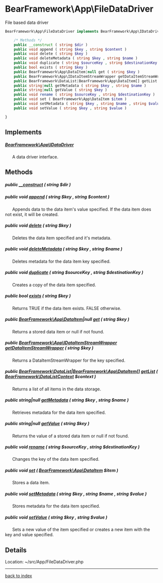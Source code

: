 # BearFramework\App\FileDataDriver

File based data driver

```php
BearFramework\App\FileDataDriver implements BearFramework\App\IDataDriver {

	/* Methods */
	public __construct ( string $dir )
	public void append ( string $key , string $content )
	public void delete ( string $key )
	public void deleteMetadata ( string $key , string $name )
	public void duplicate ( string $sourceKey , string $destinationKey )
	public bool exists ( string $key )
	public BearFramework\App\DataItem|null get ( string $key )
	public BearFramework\App\IDataItemStreamWrapper getDataItemStreamWrapper ( string $key )
	public BearFramework\DataList|BearFramework\App\DataItem[] getList ( BearFramework\DataListContext $context )
	public string|null getMetadata ( string $key , string $name )
	public string|null getValue ( string $key )
	public void rename ( string $sourceKey , string $destinationKey )
	public void set ( BearFramework\App\DataItem $item )
	public void setMetadata ( string $key , string $name , string $value )
	public void setValue ( string $key , string $value )

}
```

## Implements

##### [BearFramework\App\IDataDriver](bearframework.app.idatadriver.class.md)

&nbsp;&nbsp;&nbsp;&nbsp;&nbsp;&nbsp;A data driver interface.

## Methods

##### public [__construct](bearframework.app.filedatadriver.__construct.method.md) ( string $dir )

##### public void [append](bearframework.app.filedatadriver.append.method.md) ( string $key , string $content )

&nbsp;&nbsp;&nbsp;&nbsp;&nbsp;&nbsp;Appends data to the data item's value specified. If the data item does not exist, it will be created.

##### public void [delete](bearframework.app.filedatadriver.delete.method.md) ( string $key )

&nbsp;&nbsp;&nbsp;&nbsp;&nbsp;&nbsp;Deletes the data item specified and it's metadata.

##### public void [deleteMetadata](bearframework.app.filedatadriver.deletemetadata.method.md) ( string $key , string $name )

&nbsp;&nbsp;&nbsp;&nbsp;&nbsp;&nbsp;Deletes metadata for the data item key specified.

##### public void [duplicate](bearframework.app.filedatadriver.duplicate.method.md) ( string $sourceKey , string $destinationKey )

&nbsp;&nbsp;&nbsp;&nbsp;&nbsp;&nbsp;Creates a copy of the data item specified.

##### public bool [exists](bearframework.app.filedatadriver.exists.method.md) ( string $key )

&nbsp;&nbsp;&nbsp;&nbsp;&nbsp;&nbsp;Returns TRUE if the data item exists. FALSE otherwise.

##### public [BearFramework\App\DataItem](bearframework.app.dataitem.class.md)|null [get](bearframework.app.filedatadriver.get.method.md) ( string $key )

&nbsp;&nbsp;&nbsp;&nbsp;&nbsp;&nbsp;Returns a stored data item or null if not found.

##### public [BearFramework\App\IDataItemStreamWrapper](bearframework.app.idataitemstreamwrapper.class.md) [getDataItemStreamWrapper](bearframework.app.filedatadriver.getdataitemstreamwrapper.method.md) ( string $key )

&nbsp;&nbsp;&nbsp;&nbsp;&nbsp;&nbsp;Returns a DataItemStreamWrapper for the key specified.

##### public [BearFramework\DataList](bearframework.datalist.class.md)|[BearFramework\App\DataItem[]](bearframework.app.dataitem.class.md) [getList](bearframework.app.filedatadriver.getlist.method.md) ( [BearFramework\DataListContext](bearframework.datalistcontext.class.md) $context )

&nbsp;&nbsp;&nbsp;&nbsp;&nbsp;&nbsp;Returns a list of all items in the data storage.

##### public string|null [getMetadata](bearframework.app.filedatadriver.getmetadata.method.md) ( string $key , string $name )

&nbsp;&nbsp;&nbsp;&nbsp;&nbsp;&nbsp;Retrieves metadata for the data item specified.

##### public string|null [getValue](bearframework.app.filedatadriver.getvalue.method.md) ( string $key )

&nbsp;&nbsp;&nbsp;&nbsp;&nbsp;&nbsp;Returns the value of a stored data item or null if not found.

##### public void [rename](bearframework.app.filedatadriver.rename.method.md) ( string $sourceKey , string $destinationKey )

&nbsp;&nbsp;&nbsp;&nbsp;&nbsp;&nbsp;Changes the key of the data item specified.

##### public void [set](bearframework.app.filedatadriver.set.method.md) ( [BearFramework\App\DataItem](bearframework.app.dataitem.class.md) $item )

&nbsp;&nbsp;&nbsp;&nbsp;&nbsp;&nbsp;Stores a data item.

##### public void [setMetadata](bearframework.app.filedatadriver.setmetadata.method.md) ( string $key , string $name , string $value )

&nbsp;&nbsp;&nbsp;&nbsp;&nbsp;&nbsp;Stores metadata for the data item specified.

##### public void [setValue](bearframework.app.filedatadriver.setvalue.method.md) ( string $key , string $value )

&nbsp;&nbsp;&nbsp;&nbsp;&nbsp;&nbsp;Sets a new value of the item specified or creates a new item with the key and value specified.

## Details

Location: ~/src/App/FileDataDriver.php

---

[back to index](index.md)

